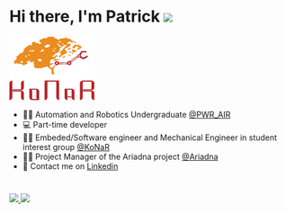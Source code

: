 # Hi there, I'm Patrick <img src="https://user-images.githubusercontent.com/55252776/89190633-52f82a80-d5d4-11ea-9108-dcd620e4594a.gif" width="5%">
<p allign="left"> 

<img style="width:30%;" allign="right" src="https://github.com/X-Lemon-X/X-Lemon-X/blob/main/images/konar_logo.png?raw=true" width="100%">


- 👨‍🎓 Automation and Robotics Undergraduate [@PWR_AIR](https://wefim.pwr.edu.pl/en/)
- 💻 Part-time developer
- 👨‍🎓 Embeded/Software engineer and Mechanical Engineer in student interest group [@KoNaR](https://konar.pwr.edu.pl/)
- 👨‍💼 Project Manager of the Ariadna project [@Ariadna](https://konar.pwr.edu.pl/project/ariadna)
- 💬 Contact me on [Linkedin](https://www.linkedin.com/in/patryk-dudzi%C5%84ski-57141a2b9/)

#
<a href="https://github.com/X-Lemon-X">
 <img style="width:49%;" allign="center" src="https://github-readme-stats.vercel.app/api?username=X-Lemon-X&show_icons=true&hide_border=true">
</a>
<a href="https://github.com/X-Lemon-X">
 <img style="width:37%;" allign="center" src="https://github-readme-stats.vercel.app/api/top-langs/?username=X-Lemon-X&layout=compact&hide_border=true">
</a>

